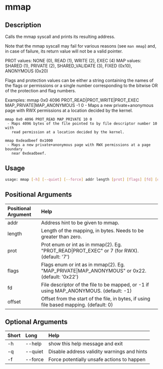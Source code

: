 <!-- THIS PART OF THIS FILE IS AUTOGENERATED. DO NOT MODIFY IT. See scripts/generate_docs.sh -->




# mmap

## Description


Calls the mmap syscall and prints its resulting address.

Note that the mmap syscall may fail for various reasons
(see `man mmap`) and, in case of failure, its return value
will not be a valid pointer.

PROT values: NONE (0), READ (1), WRITE (2), EXEC (4)
MAP values: SHARED (1), PRIVATE (2), SHARED_VALIDATE (3), FIXED (0x10),
            ANONYMOUS (0x20)

Flags and protection values can be either a string containing the names of the
flags or permissions or a single number corresponding to the bitwise OR of the
protection and flag numbers.

Examples:
    mmap 0x0 4096 PROT_READ|PROT_WRITE|PROT_EXEC MAP_PRIVATE|MAP_ANONYMOUS -1 0
     - Maps a new private+anonymous page with RWX permissions at a location
       decided by the kernel.

    mmap 0x0 4096 PROT_READ MAP_PRIVATE 10 0
     - Maps 4096 bytes of the file pointed to by file descriptor number 10 with
       read permission at a location decided by the kernel.

    mmap 0xdeadbeef 0x1000
     - Maps a new private+anonymous page with RWX permissions at a page boundary
       near 0xdeadbeef.
## Usage


```bash
usage: mmap [-h] [--quiet] [--force] addr length [prot] [flags] [fd] [offset]

```
## Positional Arguments

|Positional Argument|Help|
| :--- | :--- |
|addr|Address hint to be given to mmap.|
|length|Length of the mapping, in bytes. Needs to be greater than zero.|
|prot|Prot enum or int as in mmap(2). Eg. "PROT_READ\|PROT_EXEC" or 7 (for RWX). (default: '7')|
|flags|Flags enum or int as in mmap(2). Eg. "MAP_PRIVATE\|MAP_ANONYMOUS" or 0x22. (default: '0x22')|
|fd|File descriptor of the file to be mapped, or -1 if using MAP_ANONYMOUS. (default: -1)|
|offset|Offset from the start of the file, in bytes, if using file based mapping. (default: 0)|

## Optional Arguments

|Short|Long|Help|
| :--- | :--- | :--- |
|-h|--help|show this help message and exit|
|-q|--quiet|Disable address validity warnings and hints|
|-f|--force|Force potentially unsafe actions to happen|

<!-- END OF AUTOGENERATED PART. Do not modify this line or the line below, they mark the end of the auto-generated part of the file. If you want to extend the documentation in a way which cannot easily be done by adding to the command help description, write below the following line. -->
<!-- ------------\>8---- ----\>8---- ----\>8------------ -->
